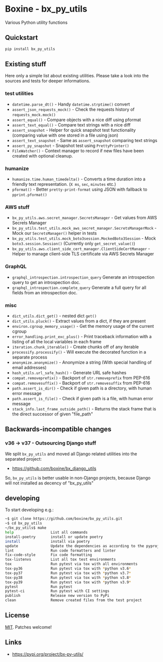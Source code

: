 # Boxine - bx_py_utils

Various Python utility functions


## Quickstart

```bash
pip install bx_py_utils
```


## Existing stuff

Here only a simple list about existing utilities.
Please take a look into the sources and tests for deeper informations.


### test utilities

* `datetime.parse_dt()` - Handy `datetime.strptime()` convert
* `assert_json_requests_mock()` - Check the requests history of `requests_mock.mock()`
* `assert_equal()` - Compare objects with a nice diff using pformat
* `assert_text_equal()` - Compare text strings with a nice diff
* `assert_snapshot` - Helper for quick snapshot test functionality (comparing value with one stored in a file using json)
* `assert_text_snapshot` - Same as `assert_snapshot` comparing text strings
* `assert_py_snapshot` - Snapshot test using `PrettyPrinter()`
* `FileWatcher()` - Context manager to record if new files have been created with optional cleanup.


### humanize

* `humanize.time.human_timedelta()` - Converts a time duration into a friendly text representation. (`X ms`, `sec`, `minutes` etc.)
* `pformat()` - Better `pretty-print-format` using JSON with fallback to `pprint.pformat()`


### AWS stuff

* `bx_py_utils.aws.secret_manager.SecretsManager` - Get values from AWS Secrets Manager
* `bx_py_utils.test_utils.mock_aws_secret_manager.SecretsManagerMock` - Mock our `SecretsManager()` helper in tests
* `bx_py_utils.test_utils.mock_boto3session.MockedBoto3Session` - Mock `boto3.session.Session()` (Currently only `get_secret_value()`)
* `bx_py_utils.aws.client_side_cert_manager.ClientSideCertManager` - Helper to manage client-side TLS certificate via AWS Secrets Manager


### GraphQL

* `graphql_introspection.introspection_query` Generate an introspection query to get an introspection doc.
* `graphql_introspection.complete_query` Generate a full query for all fields from an introspection doc.


### misc

* `dict_utils.dict_get()` - nested dict `get()`
* `dict_utils.pluck()` - Extract values from a dict, if they are present
* `environ.cgroup_memory_usage()` - Get the memory usage of the current cgroup
* `error_handling.print_exc_plus()` - Print traceback information with a listing of all the local variables in each frame
* `iteration.chunk_iterable()` - Create chunks off of any iterable
* `processify.processify()` - Will execute the decorated function in a separate process
* `anonymize.anonymize()` - Anonymize a string (With special handling of email addresses)
* `hash_utils.url_safe_hash()` - Generate URL safe hashes
* `compat.removeprefix()` - Backport of `str.removeprefix` from PEP-616
* `compat.removesuffix()` - Backport of `str.removesuffix` from PEP-616
* `path.assert_is_dir()` - Check if given path is a directory, with human error message
* `path.assert_is_file()` - Check if given path is a file, with human error message
* `stack_info.last_frame_outside_path()` - Returns the stack frame that is the direct successor of given "file_path"


## Backwards-incompatible changes

### v36 -> v37 - Outsourcing Django stuff

We split `bx_py_utils` and moved all Django related utilities into the separated project:

* https://github.com/boxine/bx_django_utils

So, `bx_py_utils` is better usable in non-Django projects, because Django will not installed as decency of "bx_py_utils"


## developing

To start developing e.g.:

```bash
~$ git clone https://github.com/boxine/bx_py_utils.git
~$ cd bx_py_utils
~/bx_py_utils$ make
help                 List all commands
install-poetry       install or update poetry
install              install via poetry
update               Update the dependencies as according to the pyproject.toml file
lint                 Run code formatters and linter
fix-code-style       Fix code formatting
tox-listenvs         List all tox test environments
tox                  Run pytest via tox with all environments
tox-py36             Run pytest via tox with *python v3.6*
tox-py37             Run pytest via tox with *python v3.7*
tox-py38             Run pytest via tox with *python v3.8*
tox-py39             Run pytest via tox with *python v3.9*
pytest               Run pytest
pytest-ci            Run pytest with CI settings
publish              Release new version to PyPi
clean                Remove created files from the test project
```


## License

[MIT](LICENSE). Patches welcome!

## Links

* https://pypi.org/project/bx-py-utils/
